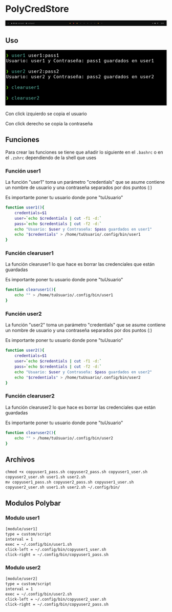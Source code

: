 # PolyCredStore

![](images/polybar.png)

## Uso

![](images/example.png)

Con click izquierdo se copia el usuario

Con click derecho se copia la contraseña

## Funciones
Para crear las funciones se tiene que añadir lo siguiente en el `.bashrc` o en el `.zshrc` dependiendo de la shell que uses

### Función user1

La función "user1" toma un parámetro "credentials" que se asume contiene un nombre de usuario y una contraseña separados por dos puntos (:)

Es importante poner tu usuario donde pone "tuUsuario"

```bash
function user1(){
    credentials=$1
    user=`echo $credentials | cut -f1 -d:`
    pass=`echo $credentials | cut -f2 -d:`
    echo "Usuario: $user y Contraseña: $pass guardados en user1"
    echo "$credentials" > /home/tuUsuario/.config/bin/user1
}
```

### Función clearuser1

La función clearuser1 lo que hace es borrar las credenciales que están guardadas

Es importante poner tu usuario donde pone "tuUsuario"

```bash
function clearuser1(){
    echo "" > /home/tuUsuario/.config/bin/user1
}
```

### Función user2

La función "user2" toma un parámetro "credentials" que se asume contiene un nombre de usuario y una contraseña separados por dos puntos (:)

Es importante poner tu usuario donde pone "tuUsuario"

```bash
function user2(){
    credentials=$1
    user=`echo $credentials | cut -f1 -d:`
    pass=`echo $credentials | cut -f2 -d:`
    echo "Usuario: $user y Contraseña: $pass guardados en user2"
    echo "$credentials" > /home/tuUsuario/.config/bin/user2
}
```

### Función clearuser2

La función clearuser2 lo que hace es borrar las credenciales que están guardadas

Es importante poner tu usuario donde pone "tuUsuario"

```bash
function clearuser2(){
    echo "" > /home/tuUsuario/.config/bin/user2
}
```

## Archivos

```
chmod +x copyuser1_pass.sh copyuser2_pass.sh copyuser1_user.sh copyuser2_user.sh user1.sh user2.sh
mv copyuser1_pass.sh copyuser2_pass.sh copyuser1_user.sh copyuser2_user.sh user1.sh user2.sh ~/.config/bin/
```

## Modulos Polybar

### Modulo user1

```
[module/user1]
type = custom/script
interval = 1
exec = ~/.config/bin/user1.sh
click-left = ~/.config/bin/copyuser1_user.sh
click-right = ~/.config/bin/copyuser1_pass.sh
```

### Modulo user2

```
[module/user2]
type = custom/script
interval = 1
exec = ~/.config/bin/user2.sh
click-left = ~/.config/bin/copyuser2_user.sh
click-right = ~/.config/bin/copyuser2_pass.sh
```
